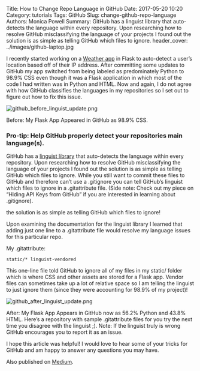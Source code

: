 Title: How to Change Repo Language in GitHub
Date: 2017-05-20 10:20
Category: tutorials
Tags:  GitHub
Slug: change-github-repo-language
Authors: Monica Powell
Summary: GitHub has a linguist library that auto-detects the language within every repository. Upon researching how to resolve GitHub misclassifying the language of your projects I found out the solution is as simple as telling GitHub which files to ignore.
header_cover: ../images/github-laptop.jpg
<!--Cover: ../images/github-laptop.jpg
Thumnail: ../images/github-laptop.jpg-->


 <!-- Cover: ../images/github-laptop.jpg
 Thumbnail: ../images/github-laptop.jpg -->



I recently started working on a [Weather app](https://github.com/M0nica/flask_weather) in Flask to auto-detect a user’s location based off of their IP address. After committing some updates to GitHub my app switched from being labeled as predominately Python to  98.9% CSS even though it was a Flask application in which most of the code I had written was in Python and HTML. Now and again, I do not agree with how GitHub classifies the languages in my repositories so I set out to figure out how to fix this issue.


![github_before_linguist_update.png]({filename}/images/github_before_linguist_update.png)


Before: My Flask App Appeared in GitHub as 98.9% CSS.

### Pro-tip: Help GitHub properly detect your repositories main language(s).

GitHub has a [linguist library](https://github.com/github/linguist) that auto-detects the language within every repository. Upon researching how to resolve GitHub misclassifying the language of your projects I found out the solution is as simple as telling GitHub which files to ignore. While you still want to commit these files to GitHub and therefore can’t use a   .gitignore you can tell GitHub’s linguist which files to ignore in a   .gitattribute file. (Side note: Check out my piece on “Hiding API Keys from GitHub” if you are interested in learning about   .gitignore).

the solution is as simple as telling GitHub which files to ignore!

Upon examining the documentation for the linguist library I learned that adding just one line to a  .gitattribute  file would resolve my language issues for this particular repo.

My .gitattribute:

`static/* linguist-vendored`


This one-line file told GitHub to ignore all of my files in my static/ folder which is where CSS and other assets are stored for a Flask app. Vendor files can sometimes take up a lot of relative space so I am telling the linguist to just ignore them (since they were accounting for 98.9% of my project)!

![github_after_linguist_update.png]({filename}/images/github_after_linguist_update.png)


After: My Flask App Appears in GitHub now as 56.2% Python and 43.8% HTML.
Here’s a  repository with sample .gitattribute files for you try the next time you disagree with the linguist ;). Note: If the linguist truly is wrong GitHub encourages you to report it as an issue.

I hope this article was helpful! I would love to hear some of your tricks for GitHub and am happy to answer any questions you may have.

Also published on [Medium](https://medium.com/black-tech-diva/how-to-change-repo-language-in-github-c3e07819c5bb).
